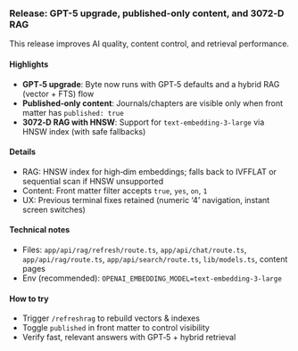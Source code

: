 ### Release: GPT-5 upgrade, published-only content, and 3072‑D RAG

This release improves AI quality, content control, and retrieval performance.

#### Highlights
- **GPT‑5 upgrade**: Byte now runs with GPT‑5 defaults and a hybrid RAG (vector + FTS) flow
- **Published‑only content**: Journals/chapters are visible only when front matter has `published: true`
- **3072‑D RAG with HNSW**: Support for `text-embedding-3-large` via HNSW index (with safe fallbacks)

#### Details
- RAG: HNSW index for high‑dim embeddings; falls back to IVFFLAT or sequential scan if HNSW unsupported
- Content: Front matter filter accepts `true`, `yes`, `on`, `1`
- UX: Previous terminal fixes retained (numeric ‘4’ navigation, instant screen switches)

#### Technical notes
- Files: `app/api/rag/refresh/route.ts`, `app/api/chat/route.ts`, `app/api/rag/route.ts`, `app/api/search/route.ts`, `lib/models.ts`, content pages
- Env (recommended): `OPENAI_EMBEDDING_MODEL=text-embedding-3-large`

#### How to try
- Trigger `/refreshrag` to rebuild vectors & indexes
- Toggle `published` in front matter to control visibility
- Verify fast, relevant answers with GPT‑5 + hybrid retrieval
